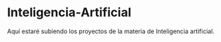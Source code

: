 # Inteligencia-Artificial
Aquí estaré subiendo los proyectos de la materia de Inteligencia artificial.
